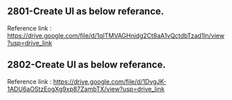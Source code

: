 ## 2801-Create UI as below referance.

Reference link : https://drive.google.com/file/d/1qITMVAGHnidg2Ct8aA1vQctdbTzad1ln/view?usp=drive_link

## 2802-Create UI as below referance.

Reference link : https://drive.google.com/file/d/1DvgJK-1ADU6aOStzEogXg9xp87ZambTX/view?usp=drive_link


